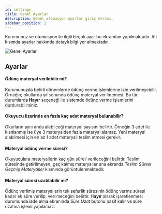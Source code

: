 ```yaml
---
id: settings
title: Genel Ayarlar
description: Genel otomasyon ayarlar giriş ekranı.
sidebar_position: 2
---
```


Kurumunuz ve otomasyon ile ilgili birçok ayar bu ekrandan yapılmaktadır. Alt kısımda ayarlar hakkında detaylı bilgi yer almaktadır.

![Genel Ayarlar](https://img.kutuphaneotomasyonu.web.tr/general-settings.png)

## Ayarlar

#### Ödünç materyal verilebilir mi?

Kurumunuzda belirli dönemlerde ödünç verme işlemlerine izin verilmeyebilir. Örneğin; okullarda yıl sonunda ödünç materyal verilmemesi. Bu tür durumlarda **Hayır** seçeneği ile sistemde ödünç verme işlemlerini durdurabilirsiniz.

#### Okuyucu üzerinde en fazla kaç adet materyal bulunabilir?

Okurların aynı anda alabilceği materyal sayısını belirtir. Örneğin 3 adet ile kısıtlanmış ise üye 3 materyalden fazla materyal alamaz. Yeni materyal alabilmesi için en az 1 adet materyali teslim etmesi gerekir.

#### Materyal ödünç verme süresi?

Okuyuculara materyallerin kaç gün süreli verileceğini belirtir. Teslim süresinde getirilmeyen, geç kalmış materyaller ana ekranda *Teslim Süresi Geçmiş Materyaller* kısmında görüntülenmektedir.

#### Materyal süresi uzatılabilir mi?

Ödünç verilmiş materyallerin tek seferlik süresinin ödünç verme süresi kadar ek süre verilip, verilmeceğini belirtir. **Hayır** olarak işaretlenmesi durumunda iade alma ekranında *Süre Uzat* butonu pasif kalır ve süre uzatma işlemi yapılamaz.